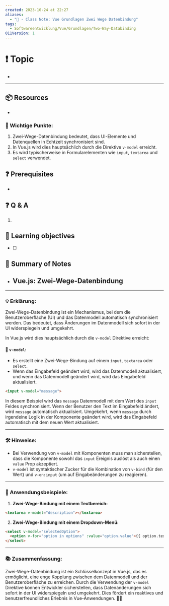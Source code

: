 ```yaml
---
created: 2023-10-24 at 22:27
aliases:
  - "📜 - Class Note: Vue Grundlagen Zwei Wege Datenbindung"
tags:
  - Softwareentwicklung/Vue/Grundlagen/Two-Way-Databinding
011Version: 1
---
```

# ❗ Topic
- 
 ---
## 📦 Resources
- 
### 🌟 Wichtige Punkte:
1. Zwei-Wege-Datenbindung bedeutet, dass UI-Elemente und Datenquellen in Echtzeit synchronisiert sind.
2. In Vue.js wird dies hauptsächlich durch die Direktive `v-model` erreicht.
3. Es wird typischerweise in Formularelementen wie `input`, `textarea` und `select` verwendet.

## ❓ Prerequisites
- 
## ❓ Q & A
1. 
## 🎯 Learning objectives
- [ ] 
## 📃 Summary of Notes
- ## Vue.js: Zwei-Wege-Datenbindung

---

### 💡 Erklärung:

Zwei-Wege-Datenbindung ist ein Mechanismus, bei dem die Benutzeroberfläche (UI) und das Datenmodell automatisch synchronisiert werden. Das bedeutet, dass Änderungen im Datenmodell sich sofort in der UI widerspiegeln und umgekehrt.

In Vue.js wird dies hauptsächlich durch die `v-model` Direktive erreicht:

#### 📘 `v-model`:

- Es erstellt eine Zwei-Wege-Bindung auf einem `input`, `textarea` oder `select`.
- Wenn das Eingabefeld geändert wird, wird das Datenmodell aktualisiert, und wenn das Datenmodell geändert wird, wird das Eingabefeld aktualisiert.

```html
<input v-model="message">
```

In diesem Beispiel wird das `message` Datenmodell mit dem Wert des `input` Feldes synchronisiert. Wenn der Benutzer den Text im Eingabefeld ändert, wird `message` automatisch aktualisiert. Umgekehrt, wenn `message` durch irgendeine Logik in der Komponente geändert wird, wird das Eingabefeld automatisch mit dem neuen Wert aktualisiert.

---

### 🛠 Hinweise:
- Bei Verwendung von `v-model` mit Komponenten muss man sicherstellen, dass die Komponente sowohl das `input` Ereignis auslöst als auch einen `value` Prop akzeptiert.
- `v-model` ist syntaktischer Zucker für die Kombination von `v-bind` (für den Wert) und `v-on:input` (um auf Eingabeänderungen zu reagieren).

---

### 📝 Anwendungsbeispiele:

1. **Zwei-Wege-Bindung mit einem Textbereich:**
```html
<textarea v-model="description"></textarea>
```

2. **Zwei-Wege-Bindung mit einem Dropdown-Menü:**
```html
<select v-model="selectedOption">
  <option v-for="option in options" :value="option.value">{{ option.text }}</option>
</select>
```

---

### 📚 Zusammenfassung:

Zwei-Wege-Datenbindung ist ein Schlüsselkonzept in Vue.js, das es ermöglicht, eine enge Kopplung zwischen dem Datenmodell und der Benutzeroberfläche zu erreichen. Durch die Verwendung der `v-model` Direktive können Entwickler sicherstellen, dass Datenänderungen sich sofort in der UI widerspiegeln und umgekehrt. Dies fördert ein reaktives und benutzerfreundliches Erlebnis in Vue-Anwendungen. 💼🔄
